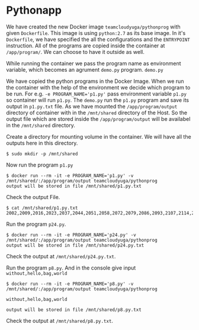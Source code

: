 
# Pythonapp
We have created the new Docker image `teamcloudyuga/pythonprog` with given `Dockerfile`. This image is using `python:2.7` as its base image. In it's `Dockerfile`, we have specified the all the configurations and the `ENTRYPOINT` instruction. All of the programs are copied inside the container at `/app/program/`. We can choose to have it outside as well. 

While running the container we pass the program name as environment variable, which becomes an agrument `demo.py` program. `demo.py` 

We have copied  the python programs in the Docker Image. When we run the container with the help of the environment we decide which program to be run. For e.g. `-e PROGRAM_NAME='p1.py'`  pass environment variable  `p1.py`  so container will run `p1.py`. The `demo.py` run the `p1.py` program and save its output in `p1.py.txt` file. As we have mounted the `/app/program/output` directory of container with in the `/mnt/shared` directory of the Host. So the output file which are stored inside the `/app/program/output` will be availabel in the `/mnt/shared` directory.

Create a directory for mounting volume in the container. We will have all the outputs here in this directory.
```
$ sudo mkdir -p /mnt/shared
```
Now run the program  `p1.py`
```
$ docker run --rm -it -e PROGRAM_NAME='p1.py' -v /mnt/shared/:/app/program/output teamcloudyuga/pythonprog
output will be stored in file /mnt/shared/p1.py.txt
```

Check the output File.
```
$ cat /mnt/shared/p1.py.txt
2002,2009,2016,2023,2037,2044,2051,2058,2072,2079,2086,2093,2107,2114,2121,2128,2142,2149,2156,2163,2177,2184,2191,2198,2212,2219,2226,2233,2247,2254,2261,2268,2282,2289,2296,2303,2317,2324,2331,2338,2352,2359,2366,2373,2387,2394,2401,2408,2422,2429,2436,2443,2457,2464,2471,2478,2492,2499,2506,2513,2527,2534,2541,2548,2562,2569,2576,2583,2597,2604,2611,2618,2632,2639,2646,2653,2667,2674,2681,2688,2702,2709,2716,2723,2737,2744,2751,2758,2772,2779,2786,2793,2807,2814,2821,2828,2842,2849,2856,2863,2877,2884,2891,2898,2912,2919,2926,2933,2947,2954,2961,2968,2982,2989,2996,3003,3017,3024,3031,3038,3052,3059,3066,3073,3087,3094,3101,3108,3122,3129,3136,3143,3157,3164,3171,3178,3192,3199
```

Run the program `p24.py`.
```
$ docker run --rm -it -e PROGRAM_NAME='p24.py' -v /mnt/shared/:/app/program/output teamcloudyuga/pythonprog
output will be stored in file /mnt/shared/p24.py.txt
```
Check the output at `/mnt/shared/p24.py.txt`.

Run the program `p8.py`. And in the console give input `without,hello,bag,world`
```
$ docker run --rm -it -e PROGRAM_NAME='p8.py' -v /mnt/shared/:/app/program/output teamcloudyuga/pythonprog

without,hello,bag,world

output will be stored in file /mnt/shared/p8.py.txt
```

Check the output at `/mnt/shared/p8.py.txt`.
